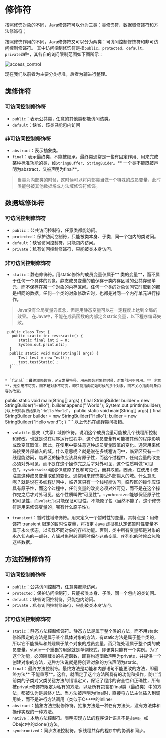 # 修饰符
<!-- toc -->
<!--tocstop  -->

按照修饰对象的不同，Java修饰符可以分为三类：类修饰符、数据域修饰符和方法修饰符；

按照修饰作用的不同，Java修饰符又可以分为两类：可访问控制修饰符和非可访问控制修饰符。
其中访问控制修饰符是指`public`、`protected`、`default`、`private`四种，其各自的访问限制范围如下图所示：

![access_control](http://ovn0i3kdg.bkt.clouddn.com/access_control.png)

现在我们以前者为主要分类标准，后者为辅进行整理。

## 类修饰符
### 可访问控制修饰符
  * `public`：表示公共类，任意的其他类都能访问该类。
  * `default`：缺省，该类只能包内访问

### 非可访问控制修饰符
  * `abstract`：表示抽象类。
  * `final`：表示最终类，不能被继承。最终类通常是一些有固定作用、用来完成某种标准功能的类，如`StringBuffer`、`StringBuider`。** 一个类不能既被声明为abstract，又被声明为final**。

> 当类为内部类的时候，这时候可以将内部类当做一个特殊的成员变量，此时类能够被其他数据域或方法域修饰符修饰。

## 数据域修饰符
### 可访问控制修饰符
  * `public`：公共访问控制符，任意类都能访问。
  * `protected`：保护访问控制符，只能被类本身、子类、同一个包内的类访问。
  * `default`：缺省访问控制符，只能包内访问。
  * `private`：私有访问控制修饰符，只能被类本身访问。

### 非可访问控制修饰符
  * `static`：静态修饰符。用static修饰的成员变量仅属于** 类的变量**，而不属于任何一个具体的对象。静态成员变量的值保存于类内存区域的公共存储单元，而不保存在某一个对象的内存区间。任何一个类的对象访问它时取到的都是相同的数据。任何一个类的对象修改它时，也都是对同一个内存单元进行操作。
  > Java没有全局变量的概念，但是用静态变量可以在一定程度上达到全局的效果。
  > 在Java中，不能在成员函数的内部定义static变量，以下程序编译失败。
  >
  ````
   public class Test {
     public static int testStatic() {
		static final int i = 0;
		System.out.println(i);
	}
	public static void main(String[] args) {
		Test test = new Test();
		test.testStatic();
	}````


  * `final`：最终域修饰符，定义常量符号。用来修饰对象的时候，对象引用不可用。** 注意**，是引用不可变，而不是对象不可变，即只能指向初始时候的那个对象，而不关心指向对象内容的改变。
  ````
   public static void main(String[] args) {
  	final StringBuilder builder = new StringBuilder("Hello");
  	builder.append(" World");
  	System.out.println(builder);
    }````
    以上代码执行结果为`Hello World`。
    ````
    public static void main(String[] args) {
    	final StringBuilder builder = new StringBuilder("Hello");
    	builder = new StringBuilder("Hello world");
    }  ````
    以上代码在编译期间报错。
  - `volatile`:易失（共享）域修饰符。说明这个成员变量可能被几个线程所控制和修改。也就是说在程序运行过程中，这个成员变量有可能被其他的程序影响或改变其取值。因此，在使用中要注意这种成员变量取值的变化。通常用来修饰接受外部输入的域。什么意思呢？就是说在多线程访问中，临界区只有一个线程能访问，临界区的操作应该具有原子性，而这个过程中，任何变量的改变必须对外可见，而不是在这个操作完之后才对外可见，这个性质叫做“可见性”。`synchronized`能够保证原子性和可见性，而其取值。因此，在使用中要注意这种成员变量取值的变化。通常用来修饰接受外部输入的域。什么意思呢？就是说在多线程访问中，临界区只有一个线程能访问，临界区的操作应该具有原子性，而这个过程中，任何变量的改变必须对外可见，而不是在这个操作完之后才对外可见，这个性质叫做“可见性”。`synchronized`能够保证原子性和可见性，而`volatile`只能保证可见性，不能原子性（当然不能了，这个修饰符是用来修饰变量的，哪有什么原子性）。
  * `transient`：暂时性域修饰符。用来定义一个暂时性的变量。其特点是：用修饰符 transient 限定的暂时性变量，将指定 Java 虚拟机认定该暂时性变量不属于永久状态，以实现不同对象的存档功能。否则，类中所有变量都是对象的永久状态的一部分，存储对象时必须同时保存这些变量。序列化的时候会忽略这些数据。

## 方法控制修饰符
### 可访问控制修饰符
  * `public`：公共访问控制符，任意类都能访问。
  * `protected`：保护访问控制符，只能被类本身、子类、同一个包内的类访问。
  * `default`：缺省访问控制符，只能包内访问。
  * `private`：私有访问控制修饰符，只能被类本身访问。

### 非可访问控制修饰符
  * `static`：静态方法控制修饰符。静态方法是属于整个类的方法，而不用static修饰限定的方法是属于某个具体对象的方法，有static方法是属于整个类的，所以它不能操纵和处理属于某个对象的成员变量，而只能处理属于整个类的成员变量。static一个重要的用途就是单例模式，即该类只能有一个实例。为了这个功能，必须隐藏类的构造函数，即将构造函数声明为private，并提供一个创建对象的方法，这种方法说就是将创建对象的方法声明为static。
  * `final`：最终方法控制符。最终方法是功能和内部语句不能更改的方法，即最终方法** 不能重写**。这样，就固定了这个方法所具有的功能和操作，防止当前类的子类对父类关键方法的错误定义，保证了程序的安全性和正确性，所有被private修饰符限定为私有的方法，以及所有包含在final类（最终类）中的方法，都被认为是最终方法。当方法被声明为final时，直接将方法主体插入到调用处，而不是进行方法调用（类似于C++中的inline）
  * `abstract`：抽象方法控制修饰符。抽象方法是一种仅有方法头，没有方法体和操作实现的一种方法。
  * `native`：本地方法控制符。表明实现方法的程序设计语言不是Java。如Obejct中的clone()方法。
  * `synchronized`：同步方法控制符。多线程共存的程序中的协调和同步。

